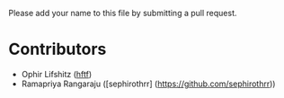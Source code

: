 Please add your name to this file by submitting a pull request.

# Contributors

- Ophir Lifshitz ([hftf](https://github.com/hftf))
- Ramapriya Rangaraju ([sephirothrr] (https://github.com/sephirothrr))
